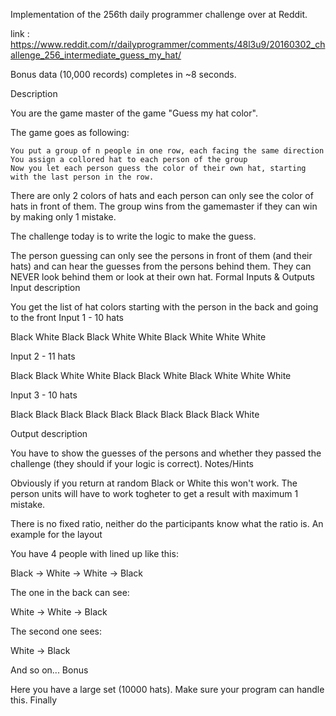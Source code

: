Implementation of the 256th daily programmer challenge over at Reddit. 

link : https://www.reddit.com/r/dailyprogrammer/comments/48l3u9/20160302_challenge_256_intermediate_guess_my_hat/

Bonus data (10,000 records) completes in ~8 seconds.


Description

You are the game master of the game "Guess my hat color".

The game goes as following:

    You put a group of n people in one row, each facing the same direction
    You assign a collored hat to each person of the group
    Now you let each person guess the color of their own hat, starting with the last person in the row.

There are only 2 colors of hats and each person can only see the color of hats in front of them. The group wins from the gamemaster if they can win by making only 1 mistake.

The challenge today is to write the logic to make the guess.

The person guessing can only see the persons in front of them (and their hats) and can hear the guesses from the persons behind them. They can NEVER look behind them or look at their own hat.
Formal Inputs & Outputs
Input description

You get the list of hat colors starting with the person in the back and going to the front
Input 1 - 10 hats

Black
White
Black
Black
White
White
Black
White
White
White

Input 2 - 11 hats

Black
Black
White
White
Black
Black
White
Black
White
White
White

Input 3 - 10 hats

Black
Black
Black
Black
Black
Black
Black
Black
Black
White

Output description

You have to show the guesses of the persons and whether they passed the challenge (they should if your logic is correct).
Notes/Hints

Obviously if you return at random Black or White this won't work. The person units will have to work togheter to get a result with maximum 1 mistake.

There is no fixed ratio, neither do the participants know what the ratio is.
An example for the layout

You have 4 people with lined up like this:

Black -> White -> White -> Black

The one in the back can see:

White -> White -> Black

The second one sees:

White -> Black

And so on...
Bonus

Here you have a large set (10000 hats). Make sure your program can handle this.
Finally
